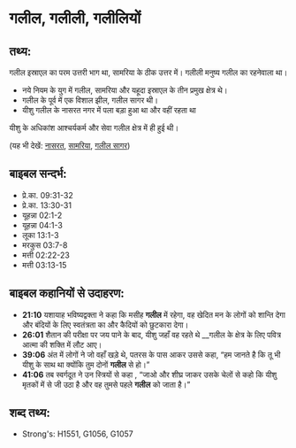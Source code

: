 # गलील, गलीली, गलीलियों #

## तथ्य: ##

गलील इस्राएल का परम उत्तरी भाग था, सामरिया के ठीक उत्तर में। गलीली मनुष्य गलील का रहनेवाला था।

* नये नियम के युग में गलील, सामरिया और यहूदा इस्राएल के तीन प्रमुख क्षेत्र थे।
* गलील के पूर्व में एक विशाल झील, गलील सागर थी।
* यीशु गलील के नासरत नगर में पला बड़ा हुआ था और वहीं रहता था

यीशु के अधिकांश आश्चर्यकर्म और सेवा गलील क्षेत्र में ही हुई थी।

(यह भी देखें: [नासरत](../nazareth.md), [सामरिया](../samaria.md), [गलील सागर](../seaofgalilee.md))

## बाइबल सन्दर्भ: ##

* प्रे.का. 09:31-32
* प्रे.का. 13:30-31
* यूहन्ना 02:1-2
* यूहन्ना 04:1-3
* लूका 13:1-3
* मरकुस 03:7-8
* मत्ती 02:22-23
* मत्ती 03:13-15

## बाइबल कहानियों से उदाहरण: ##

* __21:10__ यशायाह भविष्यद्वक्ता ने कहा कि मसीह __गलील__ में रहेगा, वह खेदित मन के लोगों को शान्ति देगा और बंदियों के लिए स्वतंत्रता का और कैदियों को छुटकारा देगा।
* __26:01__ शैतान की परीक्षा पर जय पाने के बाद, यीशु जहाँ वह रहते थे __गलील के क्षेत्र के लिए पवित्र आत्मा की शक्ति में लौट आए।
* __39:06__  अंत में लोगों ने जो वहाँ खड़े थे, पतरस के पास आकर उससे कहा, “हम जानते है कि तू भी यीशु के साथ था क्योंकि तुम दोनों __गलील__ से हो।”
* __41:06__ तब स्वर्गदूत ने उन स्त्रियों से कहा , “जाओ और शीघ्र जाकर उसके चेलों से कहो कि यीशु मृतकों में से जी उठा है और वह तुमसे पहले __गलील__   को जाता है।”

## शब्द तथ्य: ##

* Strong's: H1551, G1056, G1057
